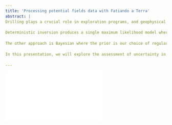 ```yaml
---
title: 'Processing potential fields data with Fatiando a Terra'
abstract: |
Drilling plays a crucial role in exploration programs, and geophysical data often aid in choosing drill locations. Electromagnetic methods, sensitive to subsurface conductivity, are commonly used to create subsurface models for this purpose. However, geophysical inversions are inherently non-unique, as multiple Earth models can fit the data. Therefore, the uncertainty in the obtained models is of interest. However, formal uncertainty quantification poses a challenge, given the difficulty in translating the ultimate decision into a mathematical framework. Our work is to aim at using a blend of deterministic and Bayesian methods to assess uncertainty.

Deterministic inversion produces a single maximum likelihood model where one model is then used for the interpretation. In deterministic inversion, uncertainty estimates can be obtained from regularized methods via a local linearization around a reference model (Tarantola, 2005). Other regularized methods explore the model space via norms (Fournier, 2019).

The other approach is Bayesian where the prior is our choice of regularization which then influences the uncertainty estimates in a non-linear way. Standard approaches, such as Markov Chain Monte Carlo (MCMC) and Metropolis-Hastings, sample a posterior, but are computationally prohibitive, especially for 3D EM problems. A nice feature of these methods is that they are proven to converge with sufficient iterations. Recently, the Randomize Then Optimize (RTO) approach (Bardsley, 2014) is made less computationally expensive allowing parallel sampling. Although this method introduces a bias and does not necessarily converge, the bias has been shown to be small for 1D and 2D electromagnetic problems (Blatter, 2022). For RTO and other similar efficient randomized sampling algorithms we can get the benefits of both speed and to recover uncertainty estimations.

In this presentation, we will explore the assessment of uncertainty in inversions of magnetotelluric and DC resistivity data by utilizing various combinations of the above methods and priors. We will explore what information can be extracted from each and assess the strengths and weaknesses for addressing uncertainty-related questions relevant to mineral exploration.

---
```


![kuttai-2023-agu-eposter](presentation/2023-AGU_poster-JK-LH.pdf)